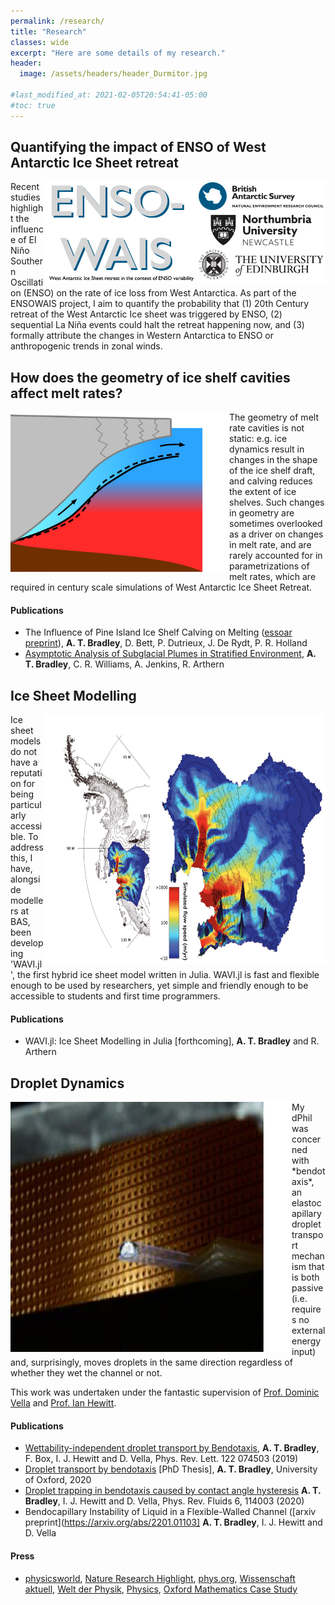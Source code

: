 ```yaml
---
permalink: /research/
title: "Research"
classes: wide
excerpt: "Here are some details of my research."
header:
  image: /assets/headers/header_Durmitor.jpg

#last_modified_at: 2021-02-05T20:54:41-05:00
#toc: true
---
```

## Quantifying the impact of ENSO of West Antarctic Ice Sheet retreat
<img align = "right" src="../assets/images/ensowais.jpg" alt="" title="" width="450" />

Recent studies highlight the influence of El Niño Southern Oscillation (ENSO) on the rate of ice loss from West Antarctica. As part of the ENSOWAIS project, I aim to quantify the probability that (1) 20th Century retreat of the West Antarctic Ice sheet was triggered by ENSO, (2) sequential La Niña events could halt the retreat happening now, and (3) formally attribute the changes in Western Antarctica to ENSO or anthropogenic trends in zonal winds.


## How does the geometry of ice shelf cavities affect melt rates?
<img align = "left" src="../assets/images/cavity.jpg" alt="" title="" width="350" />
The geometry of melt rate cavities is not static: e.g. ice dynamics result in changes in the shape of the ice shelf draft, and calving reduces the extent of ice shelves. Such changes in geometry are sometimes overlooked as a driver on changes in melt rate, and are rarely accounted for in parametrizations of melt rates, which are required in century scale simulations of West Antarctic Ice Sheet Retreat.

#### Publications
* The Influence of Pine Island Ice Shelf Calving on Melting ([essoar preprint](https://www.essoar.org/doi/abs/10.1002/essoar.10510805.1)), **A. T. Bradley**, D. Bett, P. Dutrieux, J. De Rydt, P. R. Holland
* [Asymptotic Analysis of Subglacial Plumes in Stratified Environment](hhttps://royalsocietypublishing.org/doi/10.1098/rspa.2021.0846), **A. T. Bradley**, C. R. Williams, A. Jenkins, R. Arthern

## Ice Sheet Modelling
<img align = "right" src="../assets/images/icemodelling.png" alt="" title="" width="450" height="400" />
Ice sheet models do not have a reputation for being particularly accessible. To address this, I have, alongside modellers at BAS, been developing 'WAVI.jl', the first hybrid ice sheet model written in Julia. WAVI.jl is fast and flexible enough to be used by researchers, yet simple and friendly enough to be accessible to students and first time programmers.

#### Publications
* WAVI.jl: Ice Sheet Modelling in Julia [forthcoming], **A. T. Bradley** and R. Arthern 

## Droplet Dynamics
<img align = "left" src="../assets/images/bendotaxis_image.jpg" alt="" title="" width="450" height="400" />
My dPhil was concerned with  *bendotaxis*, an elastocapillary droplet transport mechanism that is both passive (i.e. requires no external energy input) and, surprisingly, moves droplets in the same direction regardless of whether they wet the channel or not.

This work was undertaken under the fantastic supervision of [Prof. Dominic Vella](https://people.maths.ox.ac.uk/vella/index.html) and [Prof. Ian Hewitt](https://people.maths.ox.ac.uk/hewitt/).

#### Publications
* [Wettability-independent droplet transport by Bendotaxis](https://doi.org/10.1103/PhysRevLett.122.074503), **A. T. Bradley**, F. Box, I. J. Hewitt and D. Vella, Phys. Rev. Lett. 122 074503 (2019)
* [Droplet transport by bendotaxis](https://ora.ox.ac.uk/objects/uuid:8ed6f6b0-a809-4b3b-986e-c990f75b4f7f) [PhD Thesis], **A. T. Bradley**, University of Oxford, 2020
* [Droplet trapping in bendotaxis caused by contact angle hysteresis](https://journals.aps.org/prfluids/abstract/10.1103/PhysRevFluids.6.114003)  **A. T. Bradley**, I. J. Hewitt and D. Vella, Phys. Rev. Fluids 6, 114003 (2020)
* Bendocapillary Instability of Liquid in a Flexible-Walled Channel ([arxiv preprint](https://arxiv.org/abs/2201.01103]  **A. T. Bradley**, I. J. Hewitt and D. Vella

#### Press
* [physicsworld](https://physicsworld.com/a/droplets-move-through-narrow-channel-by-bending-the-walls/), [Nature Research Highlight](https://www.nature.com/articles/d41586-019-00701-0), [phys.org](https://phys.org/news/2019-02-liquid-channel.html), [Wissenschaft aktuell](https://www.wissenschaft-aktuell.de/artikel/Autark_rinnende_Tropfen_1771015590677.html), [Welt der Physik](https://www.weltderphysik.de/gebiet/materie/news/2019/wie-sich-tropfen-selbst-antreiben/), [Physics](https://physics.aps.org/articles/v12/18), [Oxford Mathematics Case Study](https://www.maths.ox.ac.uk/node/31816)
